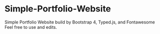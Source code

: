 # Simple-Portfolio-Website
Simple Portfolio Website build by Bootstrap 4, Typed.js, and Fontawesome
Feel free to use and edits.
